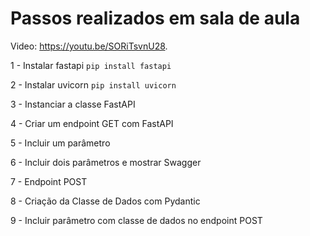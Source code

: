 # Passos realizados em sala de aula

Video: https://youtu.be/SORiTsvnU28.


1 - Instalar fastapi `pip install fastapi` 

2 - Instalar uvicorn `pip install uvicorn`

3 - Instanciar a classe FastAPI

4 - Criar um endpoint GET com FastAPI

5 - Incluir um parâmetro

6 - Incluir dois parâmetros e mostrar Swagger

7 - Endpoint POST

8 - Criação da Classe de Dados com Pydantic

9 - Incluir parâmetro com classe de dados no endpoint POST